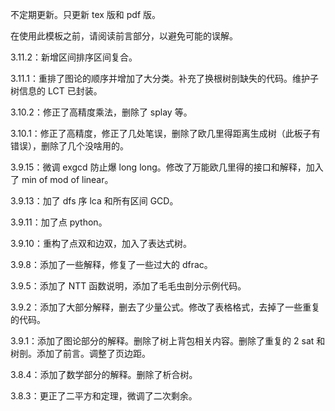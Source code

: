 不定期更新。只更新 tex 版和 pdf 版。

在使用此模板之前，请阅读前言部分，以避免可能的误解。

3.11.2：新增区间排序区间复合。

3.11.1：重排了图论的顺序并增加了大分类。补充了换根树剖缺失的代码。维护子树信息的 LCT 已封装。

3.10.2：修正了高精度乘法，删除了 splay 等。

3.10.1：修正了高精度，修正了几处笔误，删除了欧几里得距离生成树（此板子有错误），删除了几个没啥用的。

3.9.15：微调 exgcd 防止爆 long long。修改了万能欧几里得的接口和解释，加入了 min of mod of linear。

3.9.13：加了 dfs 序 lca 和所有区间 GCD。

3.9.11：加了点 python。

3.9.10：重构了点双和边双，加入了表达式树。

3.9.8：添加了一些解释，修复了一些过大的 dfrac。

3.9.5：添加了 NTT 函数说明，添加了毛毛虫剖分示例代码。

3.9.2：添加了大部分解释，删去了少量公式。修改了表格格式，去掉了一些重复的代码。

3.9.1：添加了图论部分的解释。删除了树上背包相关内容。删除了重复的 2 sat 和树剖。添加了前言。调整了页边距。

3.8.4：添加了数学部分的解释。删除了析合树。

3.8.3：更正了二平方和定理，微调了二次剩余。
